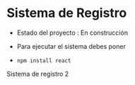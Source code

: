 <h1>Sistema de Registro</h1>

- Estado del proyecto : En construcción

- Para ejecutar el sistema debes poner
- ```npm install react```

Sistema de registro 2

